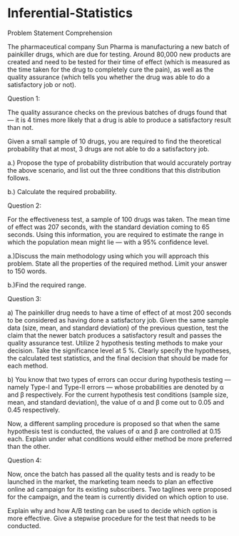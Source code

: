 # Inferential-Statistics

Problem Statement
Comprehension

The pharmaceutical company Sun Pharma is manufacturing a new batch of painkiller drugs, which are due for testing. Around 80,000 new products are created and need to be tested for their time of effect (which is measured as the time taken for the drug to completely cure the pain), as well as the quality assurance (which tells you whether the drug was able to do a satisfactory job or not).

 

Question 1:

The quality assurance checks on the previous batches of drugs found that — it is 4 times more likely that a drug is able to produce a satisfactory result than not.

Given a small sample of 10 drugs, you are required to find the theoretical probability that at most, 3 drugs are not able to do a satisfactory job.

 

a.) Propose the type of probability distribution that would accurately portray the above scenario, and list out the three conditions that this distribution follows.

b.)  Calculate the required probability.


 

Question 2:

For the effectiveness test, a sample of 100 drugs was taken. The mean time of effect was 207 seconds, with the standard deviation coming to 65 seconds. Using this information, you are required to estimate the range in which the population mean might lie — with a 95% confidence level.

 

a.)Discuss the main methodology using which you will approach this problem. State all the properties of the required method. Limit your answer to 150 words.

b.)Find the required range.

 

Question 3:

a) The painkiller drug needs to have a time of effect of at most 200 seconds to be considered as having done a satisfactory job. Given the same sample data (size, mean, and standard deviation) of the previous question, test the claim that the newer batch produces a satisfactory result and passes the quality assurance test. Utilize 2 hypothesis testing methods to make your decision. Take the significance level at 5 %. Clearly specify the hypotheses, the calculated test statistics, and the final decision that should be made for each method.

 

b) You know that two types of errors can occur during hypothesis testing — namely Type-I and Type-II errors — whose probabilities are denoted by α and β respectively. For the current hypothesis test conditions (sample size, mean, and standard deviation), the value of α and β come out to 0.05 and 0.45 respectively.
 

Now, a different sampling procedure is proposed so that when the same hypothesis test is conducted, the values of α and β are controlled at 0.15 each. Explain under what conditions would either method be more preferred than the other.

 

Question 4:

 

Now, once the batch has passed all the quality tests and is ready to be launched in the market, the marketing team needs to plan an effective online ad campaign for its existing subscribers. Two taglines were proposed for the campaign, and the team is currently divided on which option to use.

Explain why and how A/B testing can be used to decide which option is more effective. Give a stepwise procedure for the test that needs to be conducted. 
